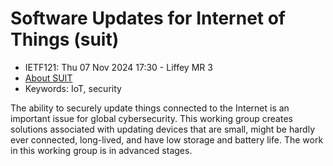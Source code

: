 # Software Updates for Internet of Things (suit)
* <IETFschedule>IETF121: Thu 07 Nov 2024 17:30 - Liffey MR 3</IETFschedule>
* [About SUIT](https://datatracker.ietf.org/group/suit/about/)
* Keywords: IoT, security

The ability to securely update things connected to the Internet is an important issue for global cybersecurity. This working group creates solutions associated with updating devices that are small, might be hardly ever connected, long-lived, and have low storage and battery life. The work in this working group is in advanced stages.
